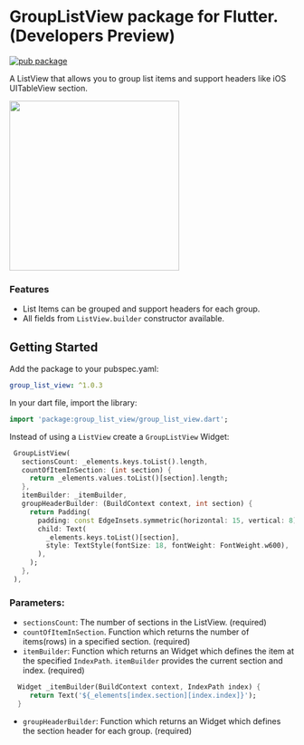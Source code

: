 # GroupListView package for Flutter. (Developers Preview)

[![pub package](https://img.shields.io/pub/v/group_list_view.svg)](https://pub.dev/packages/group_list_view)

A ListView that allows you to group list items and support headers like iOS UITableView section.

<img src="https://raw.githubusercontent.com/Daniel-Ioannou/flutter_group_list_view/master/assets/ReadMe%20%20Screenshot.png" width="300"> 

### Features
* List Items can be grouped and support headers for each group.
* All fields from `ListView.builder` constructor available.


## Getting Started

 Add the package to your pubspec.yaml:

 ```yaml
 group_list_view: ^1.0.3
 ```
 
 In your dart file, import the library:

 ```Dart
import 'package:group_list_view/group_list_view.dart';
 ``` 
 
 Instead of using a `ListView` create a `GroupListView` Widget:
 
 ```Dart
  GroupListView(
    sectionsCount: _elements.keys.toList().length,
    countOfItemInSection: (int section) {
      return _elements.values.toList()[section].length;
    },
    itemBuilder: _itemBuilder,
    groupHeaderBuilder: (BuildContext context, int section) {
      return Padding(
        padding: const EdgeInsets.symmetric(horizontal: 15, vertical: 8),
        child: Text(
          _elements.keys.toList()[section],
          style: TextStyle(fontSize: 18, fontWeight: FontWeight.w600),
        ),
      );
    },
  ),
```

### Parameters:
* `sectionsCount`: The number of sections in the ListView. (required)
* `countOfItemInSection`. Function which returns the number of items(rows) in a specified section. (required)
* `itemBuilder`: Function which returns an Widget which defines the item at the specified `IndexPath`. `itemBuilder` provides the current section and index. (required)
```Dart
  Widget _itemBuilder(BuildContext context, IndexPath index) {
     return Text('${_elements[index.section][index.index]}');
  }
```  
* `groupHeaderBuilder`: Function which returns an Widget which defines the section header for each group. (required)